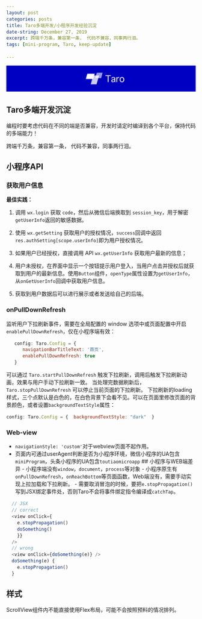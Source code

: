 ```yaml
---
layout: post
categories: posts
title: Taro多端开发/小程序开发经验沉淀
date-string: December 27, 2019
excerpt: 跨端千万条，兼容第一条， 代码不兼容，同事两行泪。
tags: [mini-program, Taro, keep-update]

---
```

![$cover](/images/taro.png)


## Taro多端开发沉淀

编程时要考虑代码在不同的端是否兼容，开发时请定时编译到各个平台，保持代码的多端能力！

跨端千万条，兼容第一条， 代码不兼容，同事两行泪。

## 小程序API 

### 获取用户信息
**最佳实践：** 
1. 调用 `wx.login` 获取 `code`，然后从微信后端换取到 `session_key`，用于解密 `getUserInfo`返回的敏感数据。

2. 使用 `wx.getSetting` 获取用户的授权情况，`success`回调中返回`res.authSetting[scope.userInfo]`即为用户授权情况。

3. 如果用户已经授权，直接调用 API `wx.getUserInfo` 获取用户最新的信息；

4. 用户未授权，在界面中显示一个按钮提示用户登入，当用户点击并授权后就获取到用户的最新信息。使用`Button`组件，`openType`属性设置为`getUserInfo`，从`onGetUserInfo`回调中获取用户信息。 

5. 获取到用户数据后可以进行展示或者发送给自己的后端。

   

   

### onPullDownRefresh

监听用户下拉刷新事件，需要在全局配置的 window 选项中或页面配置中开启 `enablePullDownRefresh`，仅在小程序端有效： 
```js  
   config: Taro.Config = {  
      navigationBarTitleText: '首页',  
      enablePullDownRefresh: true  
   }
```
可以通过 `Taro.startPullDownRefresh` 触发下拉刷新，调用后触发下拉刷新动画，效果与用户手动下拉刷新一致。
当处理完数据刷新后，`Taro.stopPullDownRefresh` 可以停止当前页面的下拉刷新。 
下拉刷新的loading样式，三个点默认是白色的，在白色背景下会看不见。可以在页面里修改页面的背景颜色，或者设置`backgroundTextStyle`属性：
```js  
config: Taro.Config = {  backgroundTextStyle: "dark"  } 
```
### Web-view

 - `navigationStyle: 'custom'`对于webview页面不起作用。
 - 页面内可通过userAgent判断是否为小程序环境，微信小程序的UA包含`miniProgram`，头条小程序的UA包含`toutiaomicroapp` ## 小程序与WEB端差异  - 小程序端没有`window`，`document`，`process`等对象 - 小程序原生有`onPullDownRefresh`，`onReachBottom`等页面函数，Web端没有，需要手动实现上拉加载和下拉刷新。 - 需要取消冒泡的时候，要把`e.stopPropagation()`写到JSX绑定事件处，否则Taro不会将事件绑定指令编译成`catchTap`。

```js
  // JSX 
  // correct
  <view onClick={
    e.stopPropagation()
    doSomething()
    }}
  />
  // wrong
  <view onClick={doSomething(e)} />
  doSomething(e) {
    e.stopPropagation()
  }
```

## 样式
ScrollView组件内不能直接使用Flex布局，可能不会按照预料的情况排列。   
